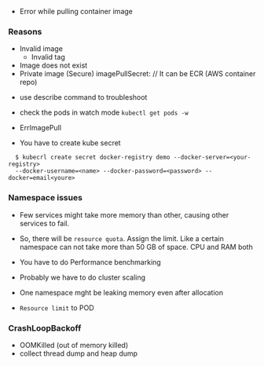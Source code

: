 * Error while pulling container image

### Reasons
- Invalid image
  - Invalid tag
- Image does not exist
- Private image (Secure)
  imagePullSecret: <Your repo credentials> // It can be ECR (AWS container repo)

* use describe command to troubleshoot
* check the pods in watch mode
  `kubectl get pods -w`

* ErrImagePull

* You have to create kube secret
```
  $ kubecrl create secret docker-registry demo --docker-server=<your-registry> 
  --docker-username=<name> --docker-password=<password> --docker=email<youre>
```

### Namespace issues

* Few services might take more memory than other, causing other services to fail.

* So, there will be `resource quota`. Assign the limit. Like a certain namespace
can not take more than 50 GB of space. CPU and RAM both

* You have to do Performance benchmarking

* Probably we have to do cluster scaling

* One namespace mght be leaking memory even after allocation

* `Resource limit` to POD


### CrashLoopBackoff

* OOMKilled (out of memory killed)
* collect thread dump and heap dump





